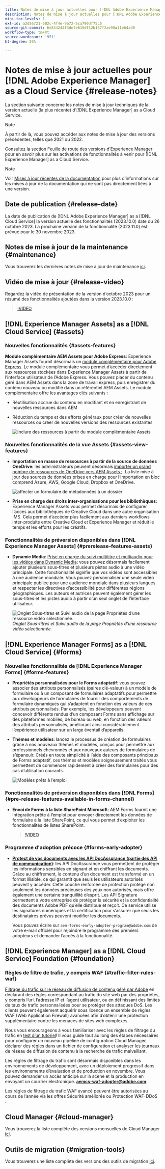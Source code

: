 ```yaml
---
title: Notes de mise à jour actuelles pour [!DNL Adobe Experience Manager] as a Cloud Service.
description: Notes de mise à jour actuelles pour [!DNL Adobe Experience Manager] as a Cloud Service.
mini-toc-levels: 1
exl-id: a2d56721-502c-4f4e-9b72-5ca790df75c5
source-git-commit: 6e834244f3de7e615df12b137f2ae90a11e64ad0
workflow-type: tm+mt
source-wordcount: '951'
ht-degree: 26%

---
```


# Notes de mise à jour actuelles pour [!DNL Adobe Experience Manager] as a Cloud Service {#release-notes}

La section suivante concerne les notes de mise à jour techniques de la version actuelle (la plus récente) d’[!DNL Experience Manager] as a Cloud Service.

>[!NOTE]
>
>À partir de là, vous pouvez accéder aux notes de mise à jour des versions précédentes, telles que 2021 ou 2022.
>
>Consultez la section [Feuille de route des versions d’Experience Manager](https://experienceleague.adobe.com/docs/experience-manager-release-information/aem-release-updates/update-releases-roadmap.html?lang=fr) pour en savoir plus sur les activations de fonctionnalités à venir pour [!DNL Experience Manager] as a Cloud Service.

>[!NOTE]
>
>Voir [Mises à jour récentes de la documentation](https://experienceleague.adobe.com/docs/experience-manager-release-information/aem-release-updates/doc-updates/documentation-updates.html?lang=fr) pour plus d’informations sur les mises à jour de la documentation qui ne sont pas directement liées à une version.

## Date de publication {#release-date}

La date de publication de [!DNL Adobe Experience Manager] as a [!DNL Cloud Service] la version actuelle des fonctionnalités (2023.10.0) date du 26 octobre 2023. La prochaine version de la fonctionnalité (2023.11.0) est prévue pour le 30 novembre 2023.

## Notes de mise à jour de la maintenance {#maintenance}

Vous trouverez les dernières notes de mise à jour de maintenance [ici](/help/release-notes/maintenance/latest.md).

## Vidéo de mise à jour {#release-video}

Regardez la vidéo de présentation de la version d’octobre 2023 pour un résumé des fonctionnalités ajoutées dans la version 2023.10.0 :

>[!VIDEO](https://video.tv.adobe.com/v/3425186/?quality=12)

## [!DNL Experience Manager Assets] as a [!DNL Cloud Service] {#assets}

### Nouvelles fonctionnalités {#assets-features}

**Module complémentaire AEM Assets pour Adobe Express**: Experience Manager Assets fournit désormais un [module complémentaire pour Adobe Express](/help/assets/addon-adobe-express.md). Le module complémentaire vous permet d’accéder directement aux ressources stockées dans Experience Manager Assets à partir de l’interface utilisateur de l’Adobe Express. Vous pouvez placer du contenu géré dans AEM Assets dans la zone de travail express, puis enregistrer du contenu nouveau ou modifié dans un référentiel AEM Assets. Le module complémentaire offre les avantages clés suivants :

* Réutilisation accrue du contenu en modifiant et en enregistrant de nouvelles ressources dans AEM

* Réduction du temps et des efforts généraux pour créer de nouvelles ressources ou créer de nouvelles versions des ressources existantes

  ![Inclure des ressources à partir du module complémentaire Assets](/help/assets/assets/aem-assets-add-on-include-assets.png)

### Nouvelles fonctionnalités de la vue Assets {#assets-view-features}

* **Importation en masse de ressources à partir de la source de données OneDrive**: les administrateurs peuvent désormais [importer un grand nombre de ressources de OneDrive vers AEM Assets ;](/help/assets/bulk-import-assets-view.md#onedrive-developer-application). La liste mise à jour des sources de données prises en charge pour l’importation en bloc comprend Azure, AWS, Google Cloud, Dropbox et OneDrive.

  ![affecter un formulaire de métadonnées à un dossier](/help/assets/assets/bulk-import-source-details-onedrive.png)

* **Prise en charge des droits inter-organisations pour les bibliothèques**: Experience Manager Assets vous permet désormais de configurer l’accès aux bibliothèques de Creative Cloud dans une autre organisation IMS. Cela permet d’accéder plus facilement aux derniers workflows inter-produits entre Creative Cloud et Experience Manager et réduit le temps et les efforts pour les créatifs.

### Fonctionnalités de préversion disponibles dans [!DNL Experience Manager Assets] {#prerelease-features-assets}

* **Dynamic Media**: [Prise en charge du suivi multititre et multiaudio pour les vidéos dans Dynamic Media](/help/assets/dynamic-media/video.md#about-msma): vous pouvez désormais facilement ajouter plusieurs sous-titres et plusieurs pistes audio à une vidéo principale. Cette fonctionnalité signifie que vos vidéos sont accessibles à une audience mondiale. Vous pouvez personnaliser une seule vidéo principale publiée pour une audience mondiale dans plusieurs langues et respecter les directives d’accessibilité pour différentes régions géographiques. Les auteurs et autrices peuvent également gérer les sous-titres et les pistes audio à partir d’un seul onglet de l’interface utilisateur.

  ![Onglet Sous-titres et Suivi audio de la page Propriétés d’une ressource vidéo sélectionnée.](/help/release-notes/assets/msma-aem-cs.png)*Onglet Sous-titres et Suivi audio de la page Propriétés d’une ressource vidéo sélectionnée.*

## [!DNL Experience Manager Forms] as a [!DNL Cloud Service] {#forms}

### Nouvelles fonctionnalités de [!DNL Experience Manager Forms] {#forms-features}

* **Propriétés personnalisées pour le Forms adaptatif**: vous pouvez associer des attributs personnalisés (paires clé-valeur) à un modèle de formulaire ou à un composant de formulaires adaptatifs pour permettre aux développeurs de formulaires de fournir des comportements de formulaire dynamiques qui s’adaptent en fonction des valeurs de ces attributs personnalisés. Par exemple, les développeurs peuvent concevoir différents rendus d’un composant Forms sans affichage sur des plateformes mobiles, de bureau ou web, en fonction des valeurs des attributs personnalisés, améliorant ainsi considérablement l’expérience utilisateur sur un large éventail d’appareils.

* **Thèmes et modèles**: lancez le processus de création de formulaires grâce à nos nouveaux thèmes et modèles, conçus pour permettre aux professionnels chevronnés et aux nouveaux auteurs de formulaires de s’épanouir. Créés en toute simplicité à l’aide des composants principaux de Forms adaptatif, ces thèmes et modèles soigneusement traités vous permettent de commencer rapidement à créer des formulaires pour des cas d’utilisation courants.

  ![Modèles prêts à l’emploi](/help/forms/assets/form-templates-ootb.png)

### Fonctionnalités de préversion disponibles dans [!DNL Forms] {#pre-release-features-available-in-forms-channel}

* **Envoi de Forms à la liste SharePoint Microsoft**: AEM Forms fournit une intégration prête à l’emploi pour envoyer directement les données de formulaire à la liste SharePoint, ce qui vous permet d’exploiter les fonctionnalités de listes SharePoint.

  >[!VIDEO](https://video.tv.adobe.com/v/3424820/connect-aem-adaptive-form-to-sharepointlist/?quality=12&learn=on)

### Programme d&#39;adoption précoce {#forms-early-adopter}

* **[Protect de vos documents avec les API DocAssurance (partie des API de communication)](/help/forms/aem-forms-cloud-service-communications-introduction.md#document-assurance-doc-assurance)**: les API DocAssurance vous permettent de protéger les informations sensibles en signant et en chiffrant les documents. Grâce au chiffrement, le contenu d’un document est transformé en un format illisible, ce qui garantit que seuls les utilisateurs autorisés peuvent y accéder. Cette couche renforcée de protection protège non seulement les données précieuses des yeux non autorisés, mais offre également une certaine tranquillité d’esprit. Les API Signature permettent à votre entreprise de protéger la sécurité et la confidentialité des documents Adobe PDF qu’elle distribue et reçoit. Ce service utilise les signatures numériques et la certification pour s’assurer que seuls les destinataires prévus peuvent modifier les documents.

  Vous pouvez écrire sur `aem-forms-early-adopter-program@adobe.com` de votre e-mail officiel pour rejoindre le programme des premiers adopteurs et demander l’accès à la fonctionnalité.

## [!DNL Experience Manager] as a [!DNL Cloud Service] Foundation {#foundation}

### Règles de filtre de trafic, y compris WAF {#traffic-filter-rules-waf}

[Filtrage du trafic sur le réseau de diffusion de contenu géré par Adobe](/help/security/traffic-filter-rules-including-waf.md) en déclarant des règles correspondant au trafic du site web par des propriétés, y compris l’url, l’adresse IP et l’agent utilisateur, ou en définissant des limites de taux de trafic personnalisées pour se protéger des attaques DoS. Les clients peuvent également acquérir sous licence un ensemble de règles WAF (Web Application Firewall) avancées afin d’obtenir une protection supplémentaire contre les menaces de sites web complexes.

Nous vous encourageons à vous familiariser avec les règles de filtrage du trafic en [test d’un tutoriel](https://experienceleague.adobe.com/docs/experience-manager-learn/cloud-service/security/traffic-filter-and-waf-rules/overview.html)! Il vous guide tout au long des étapes nécessaires pour configurer un nouveau pipeline de configuration Cloud Manager, déclarer des règles dans un fichier de configuration et analyser les journaux de réseau de diffusion de contenu à la recherche de trafic malveillant.

Les règles de filtrage du trafic sont désormais disponibles dans les environnements de développement, avec un déploiement progressif dans les environnements d’évaluation et de production en novembre. Vous pouvez demander un accès anticipé sur la scène et la production en envoyant un courrier électronique. **aemcs-waf-adopter@adobe.com**.

Les règles de filtrage du trafic WAF avancé peuvent être autorisées au cours de l’année via les offres Sécurité améliorée ou Protection WAF-DDoS .

## Cloud Manager {#cloud-manager}

Vous trouverez la liste complète des versions mensuelles de Cloud Manager [ici](/help/implementing/cloud-manager/release-notes/current.md).

## Outils de migration {#migration-tools}

Vous trouverez une liste complète des versions des outils de migration [ici](/help/journey-migration/release-notes/release-notes-migration-tools-current.md).
